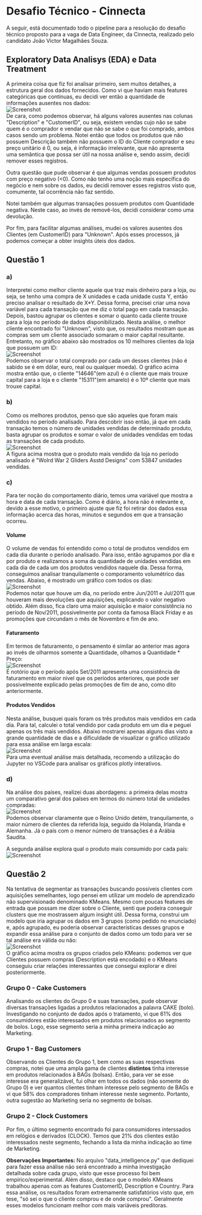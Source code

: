 # Desafio Técnico - Cinnecta
A seguir, está documentado todo o pipeline para a resolução do desafio técnico proposto para a vaga de Data Engineer, da Cinnecta, realizado pelo candidato João Victor Magalhães Souza.


## Exploratory Data Analisys (EDA) e Data Treatment
A primeira coisa que fiz foi analisar primeiro, sem muitos detalhes, a estrutura geral dos dados fornecidos. Como vi que haviam mais features categóricas que contínuas, eu decidi ver então a quantidade de informações ausentes nos dados:
<br>
![Screenshot](figures/fig_overview_data.png)
<br>
De cara, como podemos observar, há alguns valores ausentes nas colunas "Description" e "CustomerID", ou seja, existem vendas cujo não se sabe quem é o comprador e vendar que não se sabe o que foi comprado, ambos casos sendo um problema.
Notei então que todos os produtos que não possuem Descrição também não possuem o ID do Cliente comprador e seu preço unitário é 0, ou seja, é informação irrelevante, que não apresenta uma semântica que possa ser útil na nossa análise e, sendo assim, decidi remover esses registros.

Outra questão que pude observar é que algumas vendas possuem produtos com preço negativo (<0). Como não tenho uma noção mais específica do negócio e nem sobre os dados, eu decidi remover esses registros visto que, comumente, tal ocorrência não faz sentido.

Notei também que algumas transações possuem produtos com Quantidade negativa. Neste caso, ao invés de removê-los, decidi considerar como uma devolução.

Por fim, para facilitar algumas análises, mudei os valores ausentes dos Clientes (em CustomerID) para "Unknown". Após esses processos, já podemos começar a obter insights úteis dos dados.

## Questão 1
### <strong>a)</strong>
Interpretei como melhor cliente aquele que traz mais dinheiro para a loja, ou seja, se tenho uma compra de X unidades e cada unidade custa Y, então preciso analisar o resultado de X*Y. Dessa forma, precisei criar uma nova variável para cada transação que me diz o total pago em cada transação. Depois, bastou agrupar os clientes e somar o quanto cada cliente trouxe para a loja no período de dados disponibilizado. Nesta análise, o melhor cliente encontrado foi "Unknown", visto que, os resultados mostram que as compras sem um cliente associado somaram o maior capital resultante. Entretanto, no gráfico abaixo são mostrados os 10 melhores clientes da loja que possuem um ID:
<br>
![Screenshot](figures/1a.png)
<br>
Podemos observar o total comprado por cada um desses clientes (não é sabido se é em dólar, euro, real ou qualquer moeda). O gráfico acima mostra então que, o cliente "14646"(em azul) é o cliente que mais trouxe capital para a loja e o cliente "15311"(em amarelo) é o 10º cliente que mais trouxe capital.

### <strong>b)</strong>
Como os melhores produtos, penso que são aqueles que foram mais vendidos no período analisado. Para descobrir isso então, já que em cada transação temos o número de unidades vendidas de determinado produto, basta agrupar os produtos e somar o valor de unidades vendidas em todas as transações de cada produto. 
<br>
![Screenshot](figures/1b.png)
<br>
A figura acima mostra que o produto mais vendido da loja no período analisado é "Wolrd War 2 Gliders Asstd Designs" com 53847 unidades vendidas.

### <strong>c)</strong>
Para ter noção do comportamento diário, temos uma variável que mostra a hora e data de cada transação. Como é diário, a hora não é relevante e, devido a esse motivo, o primeiro ajuste que fiz foi retirar dos dados essa informação acerca das horas, minutos e segundos em que a transação ocorreu. 
#### <strong>Volume</strong>
O volume de vendas foi entendido como o total de produtos vendidos em cada dia durante o período analisado. Para isso, então agrupamos por dia e por produto e realizamos a soma da quantidade de unidades vendidas em cada dia de cada um dos produtos vendidos naquele dia. Dessa forma, conseguimos analisar tranquilamente o comporamento volumétrico das vendas. Abaixo, é mostrado um gráfico com todos os dias:
<br>
![Screenshot](figures/1c_volumes.png)
<br>
Podemos notar que houve um dia, no período entre Jun/2011 e Jul/2011 que houveram mais devoluções que aquisições, explicando o valor negativo obtido. Além disso, fica claro uma maior aquisição e maior consistência no período de Nov/2011, possivelmente por conta da famosa Black Friday e as promoções que circundam o mês de Novembro e fim de ano.

#### <strong>Faturamento</strong>
Em termos de faturamento, o pensamento é similar ao anterior mas agora ao invés de olharmos somente a Quantidade, olhamos a Quantidade * Preço:
<br>
![Screenshot](figures/1c_invoice.png)
<br>
É notório que o período após Set/2011 apresenta uma consistência de faturamento em maior nível que os períodos anteriores, que pode ser possivelmente explicado pelas promoções de fim de ano, como dito anteriormente.

#### <strong>Produtos Vendidos</strong>
Nesta análise, busquei quais foram os três produtos mais vendidos em cada dia. Para tal, calculei o total vendido por cada produto em um dia e peguei apenas os três mais vendidos. Abaixo mostrarei apenas alguns dias visto a grande quantidade de dias e a dificuldade de visualizar o gráfico utilizado para essa análise em larga escala:
<br>
![Screenshot](figures/1c_products.png)
<br>
Para uma eventual análise mais detalhada, recomendo a utilização do Jupyter no VSCode para analisar os gráficos plotly interativos. 

### <strong>d)</strong>
Na análise dos países, realizei duas abordagens: a primeira delas mostra um comparativo geral dos países em termos do número total de unidades compradas:
<br>
![Screenshot](figures/1d_general.png)
<br>
Podemos observar claramente que o Reino Unido detém, tranquilamente, o maior número de clientes da referida loja, seguido da Holanda, Irlanda e Alemanha. Já o país com o menor número de transações é a Arábia Saudita.

A segunda análise explora qual o produto mais consumido por cada país:
<br>
![Screenshot](figures/1d_by_country.png)
<br>

## Questão 2
Na tentativa de segmentar as transações buscando possíveis clientes com aquisições semelhantes, logo pensei em utilizar um modelo de aprendizado não supervisionado denominado KMeans. Mesmo com poucas features de entrada que possam me dizer sobre o Cliente, senti que podeira conseguir clusters que me mostrassem algum insight útil. Dessa forma, construi um modelo que iria agrupar os dados em 3 grupos (como pedido no enunciado) e, após agrupado, eu poderia observar características desses grupos e expandir essa análise para o conjunto de dados como um todo para ver se tal análise era válida ou não:
<br>
![Screenshot](figures/kmeans.png)
<br>
O gráfico acima mostra os grupos criados pelo KMeans: podemos ver que Clientes possuem compras (Description está encodado) e o KMeans conseguiu criar relações interessantes que consegui explorar e direi posteriormente.

### <strong>Grupo 0 - Cake Customers</strong>
Analisando os clientes do Grupo 0 e suas transações, pude observar diversas transações ligadas a produtos relacionados a palavra CAKE (bolo). Investigando no conjunto de dados após o tratamento, vi que 61% dos consumidores estão interessados em produtos relacionados ao segmento de bolos. Logo, esse segmento seria a minha primeira indicação ao Marketing.

### <strong>Grupo 1 - Bag Customers</strong>
Observando os Clientes do Grupo 1, bem como as suas respectivas compras, notei que uma ampla gama de clientes <strong>distintos</strong> tinha interesse em produtos relacionados à BAGs (bolsas). Então, para ver se esse interesse era generalizável, fui olhar em todos os dados (não somente do Grupo 0) e ver quantos clientes tinham interesse pelo segmento de BAGs e vi que 58% dos compradores tinham interesse neste segmento. Portanto, outra sugestão ao Marketing seria no segmento de bolsas.

### <strong>Grupo 2 - Clock Customers</strong>
Por fim, o último segmento encontrado foi para consumidores interssados em relógios e derivados (CLOCK). Temos que 21% dos clientes estão interessados neste segmento, fechando a lista da minha indicação ao time de Marketing.

<strong>Observações Importantes:</strong> No arquivo "data_intelligence.py" que dediquei para fazer essa análise não será encontrado a minha investigação detalhada sobre cada grupo, visto que esse processo foi bem empírico/experimental. Além disso, destaco que o modelo KMeans trabalhou apenas com as features CustomerID, Description e Country. Para essa análise, os resultados foram extremamente satisfatórios visto que, em tese, "só sei o que o cliente comprou e de onde comprou". Geralmente esses modelos funcionam melhor com mais variáveis preditoras.